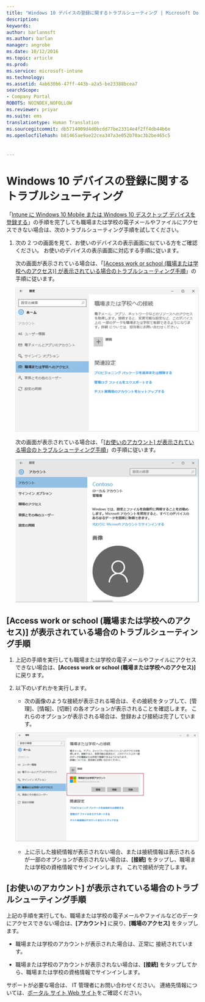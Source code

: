 ```yaml
---
title: "Windows 10 デバイスの登録に関するトラブルシューティング | Microsoft Docs"
description: 
keywords: 
author: barlanmsft
ms.author: barlan
manager: angrobe
ms.date: 10/12/2016
ms.topic: article
ms.prod: 
ms.service: microsoft-intune
ms.technology: 
ms.assetid: 4ab630b6-47ff-443b-a2a5-be23388bcea7
searchScope:
- Company Portal
ROBOTS: NOINDEX,NOFOLLOW
ms.reviewer: priyar
ms.suite: ems
translationtype: Human Translation
ms.sourcegitcommit: db5714009d4d0bcdd77be23314e4f2ff4db44b6e
ms.openlocfilehash: b81465ae9ae22cea347a3e052b70ac3b2be465c5


---
```


# <a name="troubleshoot-your-windows-10-device-enrollment"></a>Windows 10 デバイスの登録に関するトラブルシューティング
「[Intune に Windows 10 Mobile または Windows 10 デスクトップ デバイスを登録する](enroll-your-w10-phone-or-w10-pc-windows.md)」の手順を完了しても職場または学校の電子メールやファイルにアクセスできない場合は、次のトラブルシューティング手順を試してください。

1.  次の 2 つの画面を見て、お使いのデバイスの表示画面に似ている方をご確認ください。 お使いのデバイスの表示画面に対応する手順に従います。

    次の画面が表示されている場合は、「[[Access work or school (職場または学校へのアクセス)] が表示されている場合のトラブルシューティング手順](#troubleshooting-steps-to-follow-if-you-see-access-work-or-school)」の手順に従います。

    ![settings-accounts-access-work-or-school](./media/w10-enroll-rs1-connect-to-work-or-school.png)

    次の画面が表示されている場合は、「[[お使いのアカウント] が表示されている場合のトラブルシューティング手順](#troubleshooting-steps-to-follow-if-you-see-your-account)」の手順に従います。

    ![settings-accounts-your-account](./media/W10-enroll-2-accounts-your-account.png)

## <a name="troubleshooting-steps-to-follow-if-you-see-access-work-or-school"></a>[Access work or school (職場または学校へのアクセス)] が表示されている場合のトラブルシューティング手順

1.  上記の手順を実行しても職場または学校の電子メールやファイルにアクセスできない場合は、**[Access work or school (職場または学校へのアクセス)]** に戻ります。

2. 以下のいずれかを実行します。

    - 次の画像のような接続が表示される場合は、その接続をタップして、[管理]、[情報]、[切断] の各オプションが表示されることを確認します。 これらのオプションが表示される場合は、登録および接続は完了しています。

    ![validate-successful-enrollment](./media/w10-enroll-rs1-validate-successful-enrollment.png)

    - 上に示した接続情報が表示されない場合、または接続情報は表示されるが一部のオプションが表示されない場合は、**[接続]** をタップし、職場または学校の資格情報でサインインします。 これで接続が完了します。

## <a name="troubleshooting-steps-to-follow-if-you-see-your-account"></a>[お使いのアカウント] が表示されている場合のトラブルシューティング手順

上記の手順を実行しても、職場または学校の電子メールやファイルなどのデータにアクセスできない場合は、**[アカウント]** に戻り、**[職場のアクセス]** をタップします。

- 職場または学校のアカウントが表示された場合は、正常に 接続されています。

- 職場または学校のアカウントが表示されない場合は、**[接続]** をタップしてから、職場または学校の資格情報でサインインします。

サポートが必要な場合は、 IT 管理者にお問い合わせください。 連絡先情報については、[ポータル サイト Web サイト](http://portal.manage.microsoft.com)をご確認ください。



<!--HONumber=Dec16_HO3-->


